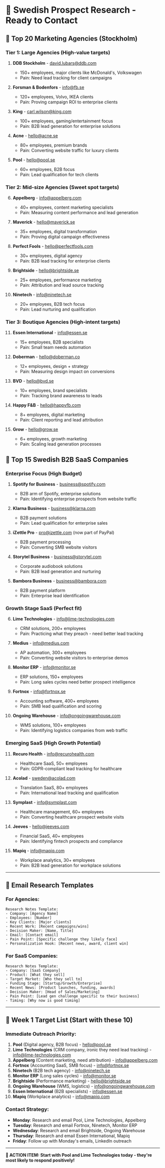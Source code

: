 # 🎯 Swedish Prospect Research - Ready to Contact

## 🏢 **Top 20 Marketing Agencies (Stockholm)**

### Tier 1: Large Agencies (High-value targets)
1. **DDB Stockholm** - david.lubars@ddb.com
   - 150+ employees, major clients like McDonald's, Volkswagen
   - Pain: Need lead tracking for client campaigns

2. **Forsman & Bodenfors** - info@fb.se  
   - 120+ employees, Volvo, IKEA clients
   - Pain: Proving campaign ROI to enterprise clients

3. **King** - carl.wilson@king.com
   - 100+ employees, gaming/entertainment focus  
   - Pain: B2B lead generation for enterprise solutions

4. **Acne** - hello@acne.se
   - 80+ employees, premium brands
   - Pain: Converting website traffic for luxury clients

5. **Pool** - hello@pool.se
   - 60+ employees, B2B focus
   - Pain: Lead qualification for tech clients

### Tier 2: Mid-size Agencies (Sweet spot targets)
6. **Appelberg** - info@appelberg.com
   - 40+ employees, content marketing specialists
   - Pain: Measuring content performance and lead generation

7. **Maverick** - hello@maverick.se
   - 35+ employees, digital transformation
   - Pain: Proving digital campaign effectiveness

8. **Perfect Fools** - hello@perfectfools.com
   - 30+ employees, digital agency
   - Pain: B2B lead tracking for enterprise clients

9. **Brightside** - hello@brightside.se
   - 25+ employees, performance marketing
   - Pain: Attribution and lead source tracking

10. **Ninetech** - info@ninetech.se
    - 20+ employees, B2B tech focus
    - Pain: Lead nurturing and qualification

### Tier 3: Boutique Agencies (High-intent targets)
11. **Essen International** - info@essen.se
    - 15+ employees, B2B specialists
    - Pain: Small team needs automation

12. **Doberman** - hello@doberman.co
    - 12+ employees, design + strategy
    - Pain: Measuring design impact on conversions

13. **BVD** - hello@bvd.se
    - 10+ employees, brand specialists
    - Pain: Tracking brand awareness to leads

14. **Happy F&B** - hello@happyfb.com
    - 8+ employees, digital marketing
    - Pain: Client reporting and lead attribution

15. **Grow** - hello@grow.se
    - 6+ employees, growth marketing
    - Pain: Scaling lead generation processes

## 🚀 **Top 15 Swedish B2B SaaS Companies**

### Enterprise Focus (High Budget)
1. **Spotify for Business** - business@spotify.com
   - B2B arm of Spotify, enterprise solutions
   - Pain: Identifying enterprise prospects from website traffic

2. **Klarna Business** - business@klarna.com
   - B2B payment solutions
   - Pain: Lead qualification for enterprise sales

3. **iZettle Pro** - pro@izettle.com (now part of PayPal)
   - B2B payment processing
   - Pain: Converting SMB website visitors

4. **Storytel Business** - business@storytel.com
   - Corporate audiobook solutions
   - Pain: B2B lead generation and nurturing

5. **Bambora Business** - business@bambora.com
   - B2B payment platform
   - Pain: Enterprise lead identification

### Growth Stage SaaS (Perfect fit)
6. **Lime Technologies** - info@lime-technologies.com
   - CRM solutions, 200+ employees
   - Pain: Practicing what they preach - need better lead tracking

7. **Medius** - info@medius.com
   - AP automation, 300+ employees  
   - Pain: Converting website visitors to enterprise demos

8. **Monitor ERP** - info@monitor.se
   - ERP solutions, 150+ employees
   - Pain: Long sales cycles need better prospect intelligence

9. **Fortnox** - info@fortnox.se
   - Accounting software, 400+ employees
   - Pain: SMB lead qualification and scoring

10. **Ongoing Warehouse** - info@ongoingwarehouse.com
    - WMS solutions, 100+ employees
    - Pain: Identifying logistics companies from web traffic

### Emerging SaaS (High Growth Potential)
11. **Recuro Health** - info@recurohealth.com
    - Healthcare SaaS, 50+ employees
    - Pain: GDPR-compliant lead tracking for healthcare

12. **Acolad** - sweden@acolad.com
    - Translation SaaS, 80+ employees
    - Pain: International lead tracking and qualification

13. **Symplast** - info@symplast.com
    - Healthcare management, 60+ employees
    - Pain: Converting healthcare prospect website visits

14. **Jeeves** - hello@jeeves.com
    - Financial SaaS, 40+ employees
    - Pain: Identifying fintech prospects and compliance

15. **Mapiq** - info@mapiq.com
    - Workplace analytics, 30+ employees
    - Pain: B2B lead generation for workplace solutions

---

## 📧 **Email Research Templates**

### For Agencies:
```
Research Notes Template:
- Company: [Agency Name]
- Employees: [Number]
- Key Clients: [Major clients]
- Recent Work: [Recent campaigns/wins]
- Decision Maker: [Name, Title]
- Email: [Contact email]
- Pain Point: [Specific challenge they likely face]
- Personalization Hook: [Recent news, award, client win]
```

### For SaaS Companies:
```
Research Notes Template:
- Company: [SaaS Company]
- Product: [What they sell]
- Target Market: [Who they sell to]
- Funding Stage: [Startup/Growth/Enterprise]
- Recent News: [Product launches, funding, awards]
- Decision Maker: [Head of Sales/Marketing]
- Pain Point: [Lead gen challenge specific to their business]
- Timing: [Why now is good timing]
```

---

## 🎯 **Week 1 Target List (Start with these 10)**

### Immediate Outreach Priority:
1. **Pool** (Digital agency, B2B focus) - hello@pool.se
2. **Lime Technologies** (CRM company, ironic they need lead tracking) - info@lime-technologies.com  
3. **Appelberg** (Content marketing, need attribution) - info@appelberg.com
4. **Fortnox** (Accounting SaaS, SMB focus) - info@fortnox.se
5. **Ninetech** (B2B tech agency) - info@ninetech.se
6. **Monitor ERP** (Long sales cycles) - info@monitor.se
7. **Brightside** (Performance marketing) - hello@brightside.se
8. **Ongoing Warehouse** (WMS, logistics) - info@ongoingwarehouse.com
9. **Essen International** (B2B specialists) - info@essen.se
10. **Mapiq** (Workplace analytics) - info@mapiq.com

### Contact Strategy:
- **Monday**: Research and email Pool, Lime Technologies, Appelberg
- **Tuesday**: Research and email Fortnox, Ninetech, Monitor ERP  
- **Wednesday**: Research and email Brightside, Ongoing Warehouse
- **Thursday**: Research and email Essen International, Mapiq
- **Friday**: Follow up with Monday's emails, LinkedIn outreach

---

**🚨 ACTION ITEM: Start with Pool and Lime Technologies today - they're most likely to respond positively!**
